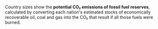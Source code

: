 Country sizes show the **potential CO₂ emissions of fossil fuel reserves**, calculated by converting each nation's estimated stocks of economically recoverable oil, coal and gas into the CO₂ that result if all those fuels were burned. 
